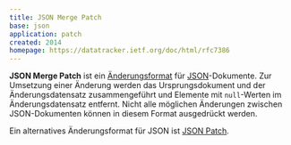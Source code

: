 ```yaml
---
title: JSON Merge Patch
base: json
application: patch 
created: 2014
homepage: https://datatracker.ietf.org/doc/html/rfc7386
---
```


**JSON Merge Patch** ist ein [Änderungsformat](application/patch) für [JSON](json)-Dokumente. Zur Umsetzung einer Änderung werden das Ursprungsdokument und der Änderungsdatensatz zusammengeführt und Elemente mit `null`-Werten im Änderungsdatensatz entfernt. Nicht alle möglichen Änderungen zwischen JSON-Dokumenten können in diesem Format ausgedrückt werden.

Ein alternatives Änderungsformat für JSON ist [JSON Patch](json-patch).
